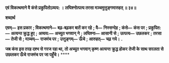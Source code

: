 **एवं विकत्थमाने वै कंसे प्रकुपितोऽव्यय: ।** **लघिश्नोत्पत्य तरसा मञ्चमुत्तुङ्गमारुहत् ॥ ३४॥** 

**शब्दार्थ** 

**एवम्—** **इस प्रकार** **; विकत्थमाने—** **बढ़-बढ़कर बातें कर रहे** **; वै—** **निस्सन्देह** **; कंसे—** **कंस पर** **; प्रकुपित:—** **अत्यन्त क्रुद्ध हुए** **;** **अव्यय:—** **अच्युत भगवान् ने** **; लघिश्ना—** **आसानी से** **; उत्पत्य—** **उछलकर** **; तरसा—** **तेजी से** **; मञ्चम्—** **राजमंच पर** **; उत्तुङ्गम्—** **ऊँचे** **; आरुहत्—** **चढ़ गये।** **.** 

**जब कंस इस तरह दश्भ से गरज रहा था, तो अच्युत भगवान् कृष्ण अत्यन्त क्रुद्ध होकर** **तेजी के साथ सरलता से उछलकर ऊँचे राजमंच पर जा पहुँचे।** **** 